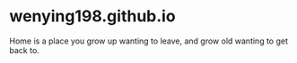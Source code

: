 # wenying198.github.io
Home is a place you grow up wanting to leave, and grow old wanting to get back to.

